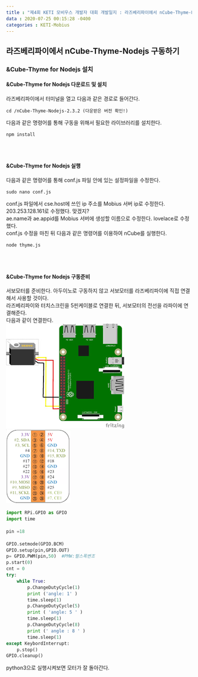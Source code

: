 ```yaml
---
title : "제4회 KETI 모비우스 개발자 대회 개발일지 : 라즈베리파이에서 nCube-Thyme-Nodejs 구동하기"
data : 2020-07-25 00:15:28 -0400
categories : KETI-Mobius
---
```


## 라즈베리파이에서 nCube-Thyme-Nodejs 구동하기
### &Cube-Thyme for Nodejs 설치
#### &Cube-Thyme for Nodejs 다운로드 및 설치
라즈베리파이에서 터미널을 열고 다음과 같은 경로로 들어간다. <br>
```
cd /nCube-Thyme-Nodejs-2.3.2 (다운받은 버전 확인!)
```
다음과 같은 명령어를 통해 구동을 위해서 필요한 라이브러리를 설치한다.<br>
```
npm install
```
<br>
<br>

#### &Cube-Thyme for Nodejs 실행
다음과 같은 명령어를 통해 conf.js 파일 안에 있는 설정파일을 수정한다.<br>
```
sudo nano conf.js
```
conf.js 파일에서 cse.host에 쓰인 ip 주소를 Mobius 서버 ip로 수정한다. 203.253.128.161로 수정했다. 맞겠지?<br>
ae.name과 ae.appid를 Mobius 서버에 생성할 이름으로 수정한다. lovelace로 수정했다.<br>
conf.js 수정을 마친 뒤 다음과 같은 명령어를 이용하여 nCube를 실행한다.<br>
```
node thyme.js
```
<br>
<br>

#### &Cube-Thyme for Nodejs 구동준비
서보모터를 준비한다. 아두이노로 구동하지 않고 서보모터를 라즈베리파이에 직접 연결해서 사용할 것이다.<br>
라즈베리파이와 터치스크린을 5핀케이블로 연결한 뒤, 서보모터의 전선을 라파이에 연결해준다.<br>
다음과 같이 연결한다.<br>
![Alt Text](/assets/images/mobius/raspberryPi_servo.jpg)<br>
![Alt Text](/assets/images/mobius/GPIO.png)<br>
```python
import RPi.GPIO as GPIO
import time
    
pin =18
    
GPIO.setmode(GPIO.BCM)
GPIO.setup(pin,GPIO.OUT)
p= GPIO.PWM(pin,50)  #PMW:펄스폭변조
p.start(0)
cnt = 0
try:
    while True:
        p.ChangeDutyCycle(1)
        print ('angle: 1' )
        time.sleep(1)
        p.ChangeDutyCycle(5)
        print ( 'angle: 5 ' )
        time.sleep(1)
        p.ChangeDutyCycle(8)
        print (' angle : 8 ' )
        time.sleep(1)
except KeybordInterrupt:
    p.stop()
GPIO.cleanup()
```

python3으로 실행시켜보면 모터가 잘 돌아간다. 
